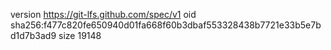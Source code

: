 version https://git-lfs.github.com/spec/v1
oid sha256:f477c820fe650940d01fa668f60b3dbaf553328438b7721e33b5e7bd1d7b3ad9
size 19148
